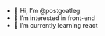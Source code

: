 - 👋 Hi, I’m @postgoatleg
- 👀 I’m interested in front-end
- 🌱 I’m currently learning react


<!---
postgoatleg/postgoatleg is a ✨ special ✨ repository because its `README.md` (this file) appears on your GitHub profile.
You can click the Preview link to take a look at your changes.
--->
